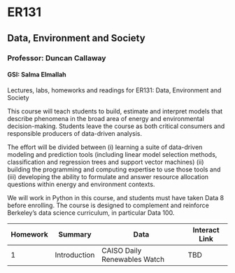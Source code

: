 # ER131

## Data, Environment and Society

### Professor: Duncan Callaway
#### GSI: Salma Elmallah

Lectures, labs, homeworks and readings for ER131: Data, Environment and Society

This course will teach students to build, estimate and interpret models that describe phenomena in the broad area of energy and environmental decision-making. Students leave the course as both critical consumers and responsible producers of data-driven analysis.

The effort will be divided between (i) learning a suite of data-driven modeling and prediction tools (including linear model selection methods, classification and regression trees and support vector machines) (ii) building the programming and computing expertise to use those tools and (iii) developing the ability to formulate and answer resource allocation questions within energy and environment contexts.

We will work in Python in this course, and students must have taken Data 8 before enrolling. The course is designed to complement and reinforce Berkeley’s data science curriculum, in particular Data 100.


| Homework | Summary          | Data                                                | Interact Link          |
|----------|------------------| ----------------------------------------------------|------------------------|
|    1     |  Introduction    | CAISO Daily Renewables Watch                        | TBD 					|